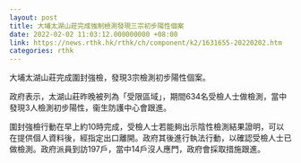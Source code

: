 ```yaml
---
layout: post
title: 大埔太湖山莊完成強制檢測發現三宗初步陽性個案
date: 2022-02-02 11:03:12.000000000 +08:00
link: https://news.rthk.hk/rthk/ch/component/k2/1631655-20220202.htm
categories: rthk
---
```


大埔太湖山莊完成圍封強檢，發現3宗檢測初步陽性個案。

政府表示，太湖山莊昨晚被列為「受限區域」，期間634名受檢人士做檢測，當中發現3人檢測初步陽性，衞生防護中心會跟進。

圍封強檢行動在早上約10時完成，受檢人士若能夠出示陰性檢測結果證明，可以在提供個人資料後，經指定出口離開。政府其後進行執法行動，以確認受檢人士已做檢測。政府派員到訪197戶，當中14戶沒人應門，政府會採取措施跟進。
